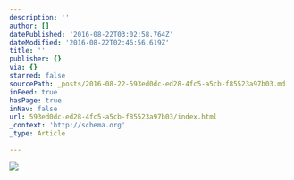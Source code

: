 ```yaml
---
description: ''
author: []
datePublished: '2016-08-22T03:02:58.764Z'
dateModified: '2016-08-22T02:46:56.619Z'
title: ''
publisher: {}
via: {}
starred: false
sourcePath: _posts/2016-08-22-593ed0dc-ed28-4fc5-a5cb-f85523a97b03.md
inFeed: true
hasPage: true
inNav: false
url: 593ed0dc-ed28-4fc5-a5cb-f85523a97b03/index.html
_context: 'http://schema.org'
_type: Article

---
```

![](https://the-grid-user-content.s3-us-west-2.amazonaws.com/d61f85b3-a7b7-4c1a-ad75-368d0de2fc95.jpg)